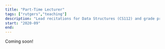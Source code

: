 ```yaml
---
title: "Part-Time Lecturer"
tags: ["rutgers","teaching"]
description: "Lead recitations for Data Structures (CS112) and grade projects and exams."
start: "2020-09"
end: 
---
```


Coming soon!